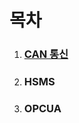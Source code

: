 # 목차

1. ### [ CAN 통신 ](#https://github.com/pjs77ww/NetworkingProtocols_study/blob/master/CAN/CAN%20%ED%86%B5%EC%8B%A0.md)

2. ### HSMS

3. ### OPCUA